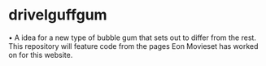# drivelguffgum
• A idea for a new type of bubble gum that sets out to differ from the rest. This repository will feature code from the pages Eon Movieset has worked on for this website.

